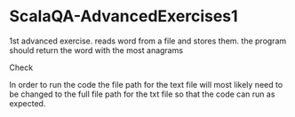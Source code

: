 # ScalaQA-AdvancedExercises1
1st advanced exercise. reads word from a file and stores them. the program should return the word with the most anagrams

Check

In order to run the code the file path for the text file will most likely need to be changed to the full file path for the txt file so that the code can run as expected.
